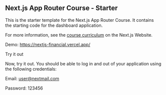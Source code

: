 ## Next.js App Router Course - Starter

This is the starter template for the Next.js App Router Course. It contains the starting code for the dashboard application.

For more information, see the [course curriculum](https://nextjs.org/learn) on the Next.js Website.



Demo: https://nextjs-financial.vercel.app/


Try it out

Now, try it out. You should be able to log in and out of your application using the following credentials:

Email: user@nextmail.com

Password: 123456
